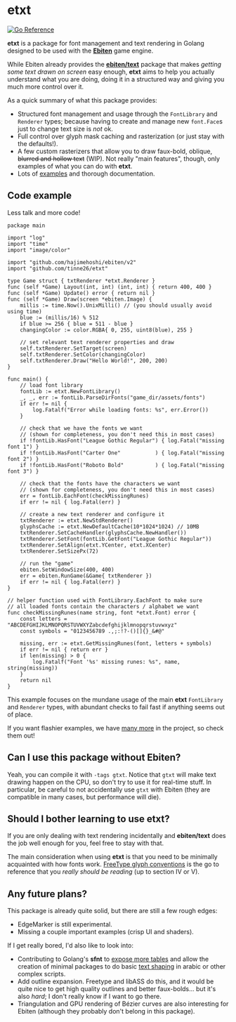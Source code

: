 # etxt
[![Go Reference](https://pkg.go.dev/badge/github.com/tinne26/etxt.svg)](https://pkg.go.dev/github.com/tinne26/etxt)

**etxt** is a package for font management and text rendering in Golang designed to be used with the [**Ebiten**](https://github.com/hajimehoshi/ebiten) game engine.

While Ebiten already provides the [**ebiten/text**](https://pkg.go.dev/github.com/hajimehoshi/ebiten/v2/text) package that makes *getting some text drawn on screen* easy enough, **etxt** aims to help you actually understand what you are doing, doing it in a structured way and giving you much more control over it.

As a quick summary of what this package provides:
- Structured font management and usage through the `FontLibrary` and `Renderer` types; because having to create and manage new `font.Face`s just to change text size is *not* ok.
- Full control over glyph mask caching and rasterization (or just stay with the defaults!).
- A few custom rasterizers that allow you to draw faux-bold, oblique, ~~blurred and hollow text~~ (WIP). Not really "main features", though, only examples of what you can do with **etxt**.
- Lots of [examples](https://github.com/tinne26/etxt/tree/main/examples) and thorough documentation.

## Code example
Less talk and more code!
```Golang
package main

import "log"
import "time"
import "image/color"

import "github.com/hajimehoshi/ebiten/v2"
import "github.com/tinne26/etxt"

type Game struct { txtRenderer *etxt.Renderer }
func (self *Game) Layout(int, int) (int, int) { return 400, 400 }
func (self *Game) Update() error { return nil }
func (self *Game) Draw(screen *ebiten.Image) {
	millis := time.Now().UnixMilli() // (you should usually avoid using time)
	blue := (millis/16) % 512
	if blue >= 256 { blue = 511 - blue }
	changingColor := color.RGBA{ 0, 255, uint8(blue), 255 }

	// set relevant text renderer properties and draw
	self.txtRenderer.SetTarget(screen)
	self.txtRenderer.SetColor(changingColor)
	self.txtRenderer.Draw("Hello World!", 200, 200)
}

func main() {
	// load font library
	fontLib := etxt.NewFontLibrary()
	_, _, err := fontLib.ParseDirFonts("game_dir/assets/fonts")
	if err != nil {
		log.Fatalf("Error while loading fonts: %s", err.Error())
	}

	// check that we have the fonts we want
	// (shown for completeness, you don't need this in most cases)
	if !fontLib.HasFont("League Gothic Regular") { log.Fatal("missing font 1") }
	if !fontLib.HasFont("Carter One"           ) { log.Fatal("missing font 2") }
	if !fontLib.HasFont("Roboto Bold"          ) { log.Fatal("missing font 3") }

	// check that the fonts have the characters we want
	// (shown for completeness, you don't need this in most cases)
	err = fontLib.EachFont(checkMissingRunes)
	if err != nil { log.Fatal(err) }

	// create a new text renderer and configure it
	txtRenderer := etxt.NewStdRenderer()
	glyphsCache := etxt.NewDefaultCache(10*1024*1024) // 10MB
	txtRenderer.SetCacheHandler(glyphsCache.NewHandler())
	txtRenderer.SetFont(fontLib.GetFont("League Gothic Regular"))
	txtRenderer.SetAlign(etxt.YCenter, etxt.XCenter)
	txtRenderer.SetSizePx(72)

	// run the "game"
	ebiten.SetWindowSize(400, 400)
	err = ebiten.RunGame(&Game{ txtRenderer })
	if err != nil { log.Fatal(err) }
}

// helper function used with FontLibrary.EachFont to make sure
// all loaded fonts contain the characters / alphabet we want
func checkMissingRunes(name string, font *etxt.Font) error {
	const letters = "ABCDEFGHIJKLMNOPQRSTUVWXYZabcdefghijklmnopqrstuvwxyz"
	const symbols = "0123456789 .,;:!?-()[]{}_&#@"

	missing, err := etxt.GetMissingRunes(font, letters + symbols)
	if err != nil { return err }
	if len(missing) > 0 {
		log.Fatalf("Font '%s' missing runes: %s", name, string(missing))
	}
	return nil
}
```

This example focuses on the mundane usage of the main **etxt** `FontLibrary` and `Renderer` types, with abundant checks to fail fast if anything seems out of place.

If you want flashier examples, we have [many more](https://github.com/tinne26/etxt/tree/main/examples) in the project, so check them out!

## Can I use this package without Ebiten?
Yeah, you can compile it with `-tags gtxt`. Notice that `gtxt` will make text drawing happen on the CPU, so don't try to use it for real-time stuff. In particular, be careful to not accidentally use `gtxt` with Ebiten (they are compatible in many cases, but performance will die).

## Should I bother learning to use etxt?
If you are only dealing with text rendering incidentally and **ebiten/text** does the job well enough for you, feel free to stay with that.

The main consideration when using **etxt** is that you need to be minimally acquainted with how fonts work. [FreeType glyph conventions](https://freetype.org/freetype2/docs/glyphs/index.html) is the go to reference that you *really should be reading* (up to section IV or V).

## Any future plans?
This package is already quite solid, but there are still a few rough edges:
- EdgeMarker is still experimental.
- Missing a couple important examples (crisp UI and shaders).

If I get really bored, I'd also like to look into:
- Contributing to Golang's **sfnt** to [expose more tables](https://github.com/golang/go/issues/45325) and allow the creation of minimal packages to do basic [text shaping](https://github.com/tinne26/etxt/blob/main/docs/shaping.md) in arabic or other complex scripts.
- Add outline expansion. Freetype and libASS do this, and it would be quite nice to get high quality outlines and better faux-bolds... but it's also *hard*; I don't really know if I want to go there.
- Triangulation and GPU rendering of Bézier curves are also interesting for Ebiten (although they probably don't belong in this package).
